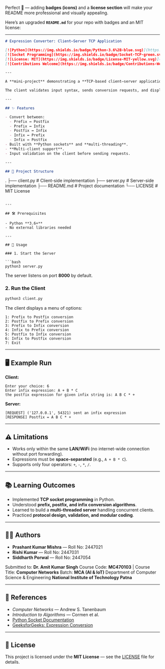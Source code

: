 Perfect 🚀 — adding **badges (icons)** and a **license section** will make your README more professional and visually appealing.

Here’s an upgraded **`README.md`** for your repo with badges and an MIT license:

---

```markdown
# Expression Converter: Client–Server TCP Application

[![Python](https://img.shields.io/badge/Python-3.6%2B-blue.svg)](https://www.python.org/)  
[![Socket Programming](https://img.shields.io/badge/Socket-TCP-green.svg)](#)  
[![License: MIT](https://img.shields.io/badge/License-MIT-yellow.svg)](LICENSE)  
[![Contributions Welcome](https://img.shields.io/badge/Contributions-Welcome-brightgreen.svg)](../../issues)

---

A **mini-project** demonstrating a **TCP-based client–server application** in Python for converting between **prefix**, **infix**, and **postfix** expressions.  

The client validates input syntax, sends conversion requests, and displays server responses. The server handles multiple clients concurrently and performs conversions using stack-based logic.

---

## ✨ Features

- Convert between:
  - Prefix ↔ Postfix  
  - Prefix ↔ Infix  
  - Postfix ↔ Infix  
  - Infix ↔ Prefix  
  - Infix ↔ Postfix
- Built with **Python sockets** and **multi-threading**.
- **Multi-client support**.
- Input validation on the client before sending requests.

---

## 📂 Project Structure

```

.
├── client.py           # Client-side implementation
├── server.py           # Server-side implementation
├── README.md           # Project documentation
└── LICENSE             # MIT License

````

---

## 🛠️ Prerequisites

- Python **3.6+**
- No external libraries needed

---

## 🚀 Usage

### 1. Start the Server

```bash
python3 server.py
````

The server listens on port **8000** by default.

### 2. Run the Client

```bash
python3 client.py
```

The client displays a menu of options:

```
1: Prefix to Postfix conversion
2: Postfix to Prefix conversion
3: Prefix to Infix conversion
4: Infix to Prefix conversion
5: Postfix to Infix conversion
6: Infix to Postfix conversion
7: Exit
```

---

## 🖥️ Example Run

**Client:**

```
Enter your choice: 6
Enter infix expression: A + B * C
the postfix expression for given infix string is: A B C * +
```

**Server:**

```
[REQUEST] ('127.0.0.1', 54321) sent an infix expression
[RESPONSE] Postfix = A B C * +
```

---

## ⚠️ Limitations

* Works only within the same **LAN/WiFi** (no internet-wide connection without port forwarding).
* Expressions must be **space-separated** (e.g., `A + B * C`).
* Supports only four operators: `+`, `-`, `*`, `/`.

---

## 📚 Learning Outcomes

* Implemented **TCP socket programming** in Python.
* Understood **prefix, postfix, and infix conversion algorithms**.
* Learned to build a **multi-threaded server** handling concurrent clients.
* Practiced **protocol design, validation, and modular coding**.

---

## 👨‍💻 Authors

* **Prashant Kumar Mishra** — Roll No: 2447021
* **Rishi Kumar** — Roll No: 2447031
* **Siddharth Porwal** — Roll No: 2447054

Submitted to: **Dr. Amit Kumar Singh**
Course Code: **MC470103** | Course Title: **Computer Networks**
Batch: **MCA (AI & IoT)**
Department of Computer Science & Engineering
**National Institute of Technology Patna**

---

## 📖 References

* *Computer Networks* — Andrew S. Tanenbaum
* *Introduction to Algorithms* — Cormen et al.
* [Python Socket Documentation](https://docs.python.org/3/library/socket.html)
* [GeeksforGeeks: Expression Conversion](https://www.geeksforgeeks.org/)

---

## 📜 License

This project is licensed under the **MIT License** — see the [LICENSE](LICENSE) file for details.

```
